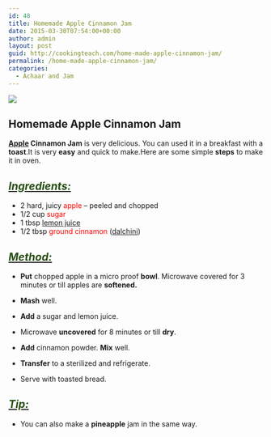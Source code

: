 ```yaml
---
id: 48
title: Homemade Apple Cinnamon Jam
date: 2015-03-30T07:54:00+00:00
author: admin
layout: post
guid: http://cookingteach.com/home-made-apple-cinnamon-jam/
permalink: /home-made-apple-cinnamon-jam/
categories:
  - Achaar and Jam
---
```


[![](http://1.bp.blogspot.com/-kP_WXwQonj8/VRV-eDlL0qI/AAAAAAAAAMg/5_Ha2riGdyw/s1600/Apple-Cinnamon-Jam_big.jpg)](http://1.bp.blogspot.com/-kP_WXwQonj8/VRV-eDlL0qI/AAAAAAAAAMg/5_Ha2riGdyw/s1600/Apple-Cinnamon-Jam_big.jpg)

## Homemade Apple Cinnamon Jam

**[Apple](http://en.wikipedia.org/wiki/Apple_juice "Apple juice") Cinnamon Jam** is very delicious. You can used it in a breakfast with a **toast**.It is very **easy** and quick to make.Here are some simple **steps** to make it in oven.

## _<u><span style="color: #274e13;">Ingredients:</span></u>_

*   2 hard, juicy <span style="color: red;">apple</span> – peeled and chopped
*   1/2 cup <span style="color: red;">sugar</span>
*   1 tbsp <span style="color: red;">[lemon juice](http://en.wikipedia.org/wiki/Lemonade "Lemonade")</span>
*   1/2 tbsp <span style="color: red;">ground cinnamon</span> ([dalchini](http://en.wikipedia.org/wiki/Cinnamon "Cinnamon"))

## _<u><span style="color: #274e13;">Method:</span></u>_

*   **Put** chopped apple in a micro proof **bowl**. Microwave covered for 3 minutes or till apples are **softened.**
*   **Mash** well.

*   **Add** a sugar and lemon juice.
*   Microwave **uncovered** for 8 minutes or till **dry**.
*   **Add** cinnamon powder. **Mix** well.
*   **Transfer** to a sterilized and refrigerate.
*   Serve with toasted bread.

## _<u><span style="color: #274e13;">Tip:</span></u>_

*   You can also make a **pineapple** jam in the same way.
